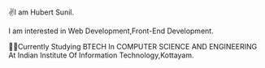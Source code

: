 ✌️I am Hubert Sunil.

I am interested in Web Development,Front-End Development.

🧑‍🎓Currently Studying BTECH In COMPUTER SCIENCE AND ENGINEERING At Indian Institute Of Information Technology,Kottayam.
